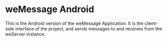 # weMessage Android

This is the Android version of the weMessage Application. It is the client-side interface of the project, and sends messages to and receives from the weServer instance.
